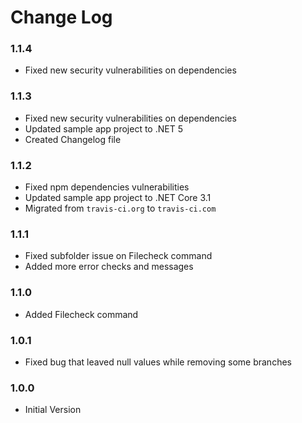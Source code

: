 # Change Log

### 1.1.4

- Fixed new security vulnerabilities on dependencies

### 1.1.3

- Fixed new security vulnerabilities on dependencies
- Updated sample app project to .NET 5
- Created Changelog file

### 1.1.2

- Fixed npm dependencies vulnerabilities
- Updated sample app project to .NET Core 3.1
- Migrated from `travis-ci.org` to `travis-ci.com`

### 1.1.1

- Fixed subfolder issue on Filecheck command
- Added more error checks and messages

### 1.1.0

- Added Filecheck command

### 1.0.1

- Fixed bug that leaved null values while removing some branches

### 1.0.0

- Initial Version